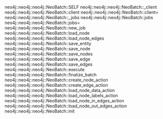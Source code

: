 neo4j::neo4j::neo4j::NeoBatch::SELF
neo4j::neo4j::neo4j::NeoBatch::_client
neo4j::neo4j::neo4j::NeoBatch::client
neo4j::neo4j::neo4j::NeoBatch::client=
neo4j::neo4j::neo4j::NeoBatch::_jobs
neo4j::neo4j::neo4j::NeoBatch::jobs
neo4j::neo4j::neo4j::NeoBatch::jobs=
neo4j::neo4j::neo4j::NeoBatch::new_job
neo4j::neo4j::neo4j::NeoBatch::load_node
neo4j::neo4j::neo4j::NeoBatch::load_node_edges
neo4j::neo4j::neo4j::NeoBatch::save_entity
neo4j::neo4j::neo4j::NeoBatch::save_node
neo4j::neo4j::neo4j::NeoBatch::save_nodes
neo4j::neo4j::neo4j::NeoBatch::save_edge
neo4j::neo4j::neo4j::NeoBatch::save_edges
neo4j::neo4j::neo4j::NeoBatch::execute
neo4j::neo4j::neo4j::NeoBatch::finalize_batch
neo4j::neo4j::neo4j::NeoBatch::create_node_action
neo4j::neo4j::neo4j::NeoBatch::create_edge_action
neo4j::neo4j::neo4j::NeoBatch::load_node_data_action
neo4j::neo4j::neo4j::NeoBatch::load_node_labels_action
neo4j::neo4j::neo4j::NeoBatch::load_node_in_edges_action
neo4j::neo4j::neo4j::NeoBatch::load_node_out_edges_action
neo4j::neo4j::neo4j::NeoBatch::init